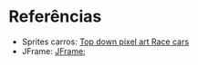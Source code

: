# Referências
* Sprites carros: [Top down pixel art Race cars](https://aim-studios.itch.io/top-down-pixel-art-race-cars)
* JFrame: [JFrame](https://docs.oracle.com/javase/8/docs/api/javax/swing/JFrame.html);

